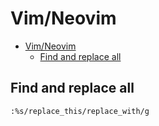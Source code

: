 # Vim/Neovim
<!--ts-->
* [Vim/Neovim](vim.md#vimneovim)
   * [Find and replace all](vim.md#find-and-replace-all)

<!-- Added by: runner, at: Thu Dec  9 10:44:42 UTC 2021 -->

<!--te-->

## Find and replace all
```vim
:%s/replace_this/replace_with/g
```
